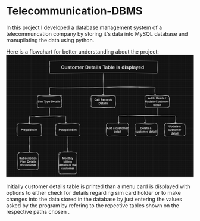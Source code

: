 # Telecommunication-DBMS


In this project I developed a database management system of a telecommuncation company by storing it's data into MySQL database and manupilating the data using python.

Here is a flowchart for better understanding about the project:
![Alt text](Flowchart.png)


Initially customer details table is printed than a menu card is displayed with options to either check for details regarding sim card holder or to make changes into the data stored in the database by just entering the values asked by the program by refering to the repective tables shown on the respective paths chosen .
 
